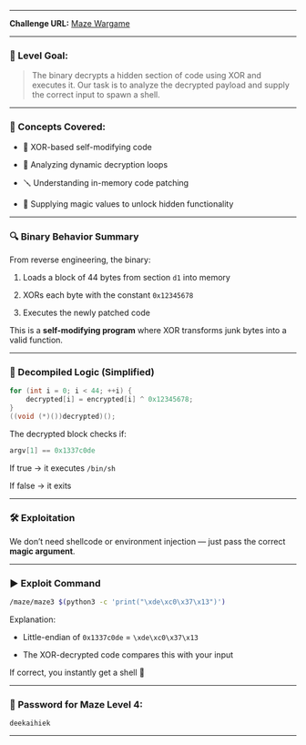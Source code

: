 
---
**Challenge URL:** [Maze Wargame](https://overthewire.org/wargames/)

---

### 🔐 Level Goal:

> The binary decrypts a hidden section of code using XOR and executes it. Our task is to analyze the decrypted payload and supply the correct input to spawn a shell.

---

### 🧠 Concepts Covered:

- 🧩 XOR-based self-modifying code
    
- 🧠 Analyzing dynamic decryption loops
    
- 🪛 Understanding in-memory code patching
    
- 🧪 Supplying magic values to unlock hidden functionality
    

---

### 🔍 Binary Behavior Summary

From reverse engineering, the binary:

1. Loads a block of 44 bytes from section `d1` into memory
    
2. XORs each byte with the constant `0x12345678`
    
3. Executes the newly patched code
    

This is a **self-modifying program** where XOR transforms junk bytes into a valid function.

---

### 📜 Decompiled Logic (Simplified)

```c
for (int i = 0; i < 44; ++i) {
    decrypted[i] = encrypted[i] ^ 0x12345678;
}
((void (*)())decrypted)();
```

The decrypted block checks if:

```c
argv[1] == 0x1337c0de
```

If true → it executes `/bin/sh`

If false → it exits

---

### 🛠️ Exploitation

We don’t need shellcode or environment injection — just pass the correct **magic argument**.

---

### ▶️ Exploit Command

```bash
/maze/maze3 $(python3 -c 'print("\xde\xc0\x37\x13")')
```

Explanation:

- Little-endian of `0x1337c0de` = `\xde\xc0\x37\x13`
    
- The XOR-decrypted code compares this with your input
    

If correct, you instantly get a shell 🐚

---

### 🔑 Password for Maze Level 4:

```
deekaihiek
```

---
